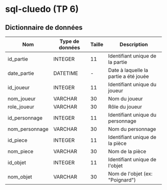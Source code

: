 # sql-cluedo (TP 6)

## Dictionnaire de données

| Nom  | Type de données | Taille | Description
| ----------------- | --------------- | -- | --------------------------------------
| id_partie         | INTEGER         | 11 | Identifiant unique de la partie
| date_partie       | DATETIME            | - | Date à laquelle la partie a été jouée
| id_joueur       | INTEGER            | 11 | Identifiant unique du joueur
| nom_joueur       | VARCHAR            | 30 | Nom du joueur
| role_joueur       | VARCHAR            | 30 | Rôle du joueur
| id_personnage       | INTEGER            | 11 | Identifiant unique du personnage
| nom_personnage       | VARCHAR            | 30 | Nom du personnage
| id_piece       | INTEGER            | 11 | Identifiant unique de la pièce
| nom_piece       | VARCHAR            | 30 | Nom de la pièce
| id_objet       | INTEGER            | 11 | Identifiant unique de l'objet
| nom_objet       | VARCHAR            | 30 | Nom de l'objet (ex: "Poignard")
